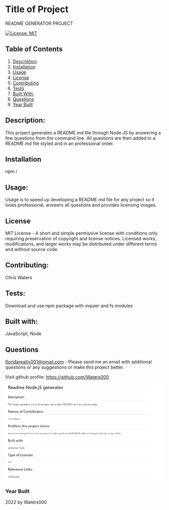 
 # Title of Project
  README GENERATOR PROJECT  
  
 
        
[![License: MIT](https://img.shields.io/badge/License-MIT-yellow.svg)](https://opensource.org/licenses/MIT)            
## Table of Contents
1. [Description](#Description)
2. [Installation](#Installation)
3. [Usage](#Usage)
4. [License](#License)
5. [Contributing](#Contributing)
6. [Tests](#Tests)
7. [Built With:](#Built-with)
8. [Questions](#Questions)
9. [Year Built](#Year-built)

## Description: 
This project generates a README.md file through Node.JS by answering a few questions from the command line. All questions are then added to a README.md file styled and in an professoinal order. 
## Installation
npm i
## Usage:
 Usage is to speed up developing a README.md file for any project so it looks professional, answers all questions and provides licensing images.  
 ## License
MIT License - A short and simple permissive license with conditions only requiring preservation of copyright and license notices. Licensed works, modifications, and larger works may be distributed under different terms and without source code.
## Contributing: 
Chris Waters   
## Tests:
Download and use npm package with inquier and fs modules
## Built with:
JavaScript, Node

         



    
 ## Questions
  floridarealty001@gmail.com - Please send me an email with additional questions or any suggestions or make this project better.
 
  Visit github profile:
  https://github.com/Waters000

  ![alt text](assets/images/screenshot.png)
 

### Year Built
2022 by Waters000  